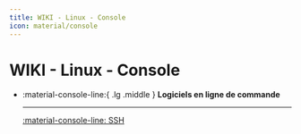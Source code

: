 ```yaml
---
title: WIKI - Linux - Console
icon: material/console
---
```


# WIKI - Linux - Console

<div class="grid cards" markdown>

-   :material-console-line:{ .lg .middle } __Logiciels en ligne de commande__

    ---
    [:material-console-line: SSH](console/ssh.md)

</div>